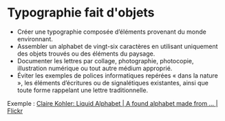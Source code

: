 # Typographie fait d'objets

- Créer une typographie composée d’éléments provenant du monde environnant. 
- Assembler un alphabet de vingt-six caractères en utilisant uniquement des objets trouvés ou des éléments du paysage. 
- Documenter les lettres par collage, photographie, photocopie, illustration numérique ou tout autre médium approprié. 
- Éviter les exemples de polices informatiques repérées « dans la nature », les éléments d’écritures ou de signalétiques existantes, ainsi que toute forme rappelant une lettre traditionnelle.

Exemple : [Claire Kohler: Liquid Alphabet | A found alphabet made from … | Flickr](https://www.flickr.com/photos/29623457@N02/3214821322)